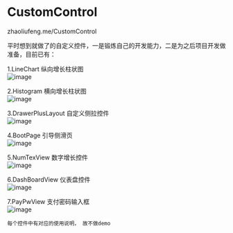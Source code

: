 # CustomControl
zhaoliufeng.me/CustomControl

平时想到就做了的自定义控件，一是锻炼自己的开发能力，二是为之后项目开发做准备，目前已有：

1.LineChart 纵向增长柱状图 <br>
![image](https://github.com/zhaoliufeng/CustomControl/blob/master/LineChart%20纵向增长柱形图V1/ScreenShoot/linechart.gif)<br>

2.Histogram 横向增长柱状图<br>
![image](https://github.com/zhaoliufeng/CustomControl/blob/master/Histogram%20横向增长柱形图V1/ScreenShoot/histogram.gif)<br>

3.DrawerPlusLayout 自定义侧拉控件<br>
![image](https://github.com/zhaoliufeng/CustomControl/blob/master/DrawerPlusLayout%20自定义侧拉V1/ScreenShoot/drawerplus.gif)<br>

4.BootPage 引导侧滑页<br>
![image](https://github.com/zhaoliufeng/CustomControl/blob/master/BootPage%20引导侧滑页V1/ScreenShoot/bootpage.gif)<br>

5.NumTexView 数字增长控件<br>
![image](https://github.com/zhaoliufeng/CustomControl/blob/master/NumTextView%20数字增长V1/ScreenShoot/numview.gif)<br>

6.DashBoardView 仪表盘控件<br>
![image](https://github.com/zhaoliufeng/CustomControl/blob/master/DashboardView%20速度码表V1/ScreenShoot/dashview.gif)<br>

7.PayPwView 支付密码输入框<br>
![image](https://github.com/zhaoliufeng/CustomControl/blob/master/PayPwView%20六位密码输入框V1/ScreenShoot/payview.gif)<br>

`每个控件中有对应的使用说明， 故不做demo`
